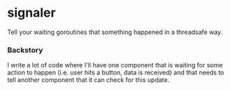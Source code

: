 # signaler

Tell your waiting goroutines that something happened in a threadsafe way.



### Backstory

I write a lot of code where I'll have one component that is waiting for some action to happen (i.e. user hits a button, data is received) and that needs to tell another component that it can check for this update.